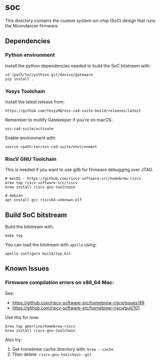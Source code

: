 # soc

This directory contains the custom system-on-chip (SoC) design that runs the Moondancer firmware.


## Dependencies

### Python environment

Install the python dependencies needed to build the SoC bitstream with:

    cd /path/to/cynthion.git/device/gateware
    pip install .

### Yosys Toolchain

Install the latest release from:

    https://github.com/YosysHQ/oss-cad-suite-build/releases/latest

Remember to mollify Gatekeeper if you're on macOS:

    oss-cad-suite/activate

Enable environment with:

    source <path-to>/oss-cad-suite/environment

### RiscV GNU Toolchain

This is needed if you want to use gdb for firmware debugging over JTAG.

    # macOS - https://github.com/riscv-software-src/homebrew-riscv
    brew tap riscv-software-src/riscv
    brew install riscv-gnu-toolchain

    # debian
    apt install gcc-riscv64-unknown-elf


## Build SoC bitstream

Build the bitstream with:

    make top

You can load the bitstream with `apollo` using:

    apollo configure build/top.bit


## Known Issues

### Firmware compilation errors on x86_64 Mac:

See:

* https://github.com/riscv-software-src/homebrew-riscv/issues/99
* https://github.com/riscv-software-src/homebrew-riscv/pull/101

Use this for now:

    brew tap gmerlino/homebrew-riscv
    brew install riscv-gnu-toolchain

Also try:

1. Get homebrew cache directory with: `brew --cache`
1. Then delete: `riscv-gnu-toolchain--git`
